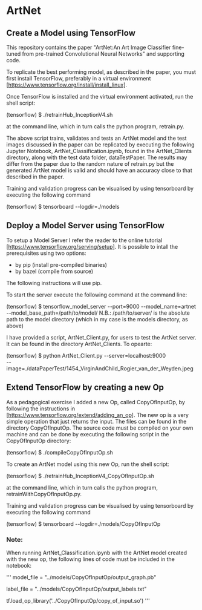 # ArtNet
## Create a Model using TensorFlow
This repository contains the paper "ArtNet:An Art Image Classifier fine-tuned from pre-trained Convolutional Neural Networks" and supporting code.

To replicate the best performing model, as described in the paper, you must first install TensorFlow, preferably in a virtual environment [https://www.tensorflow.org/install/install_linux]. 

Once TensorFlow is installed and the virtual environment activated, run the shell script:

(tensorflow) $ ./retrainHub_InceptionV4.sh

at the command line, which in turn calls the python program, retrain.py. 

The above script trains, validates and tests an ArtNet model and the test images discussed in the paper can be replicated by executing the following Jupyter Notebook, ArtNet_Classification.ipynb, found in the ArtNet_Clients directory, along with the test data folder, dataTestPaper. The results may differ from the paper due to the random nature of retrain.py but the generated ArtNet model is valid and should have an accuracy close to that described in the paper.

Training and validation progress can be visualised by using tensorboard by executing the following command

(tensorflow) $ tensorboard --logdir=./models

## Deploy a Model Server using TensorFlow
To setup a Model Server I refer the reader to the online tutorial [https://www.tensorflow.org/serving/setup]. It is possible to intall the prerequisites using two options:
- by pip    (install pre-compiled binaries)
- by bazel  (compile from source)

The following instructions will use pip.

To start the server execute the following command at the command line:

(tensorflow) $ tensorflow_model_server --port=9000 --model_name=artnet --model_base_path=/path/to/model/
N.B.: /path/to/server/ is the absolute path to the model directory (which in my case is the models directory, as above)

I have provided a script, ArtNet_Client.py, for users to test the ArtNet server. It can be found in the directory ArtNet_Clients. To opearte:

(tensorflow) $ python ArtNet_Client.py --server=localhost:9000 \
--image=./dataPaperTest/1454_VirginAndChild_Rogier_van_der_Weyden.jpeg 

## Extend TensorFlow by creating a new Op
As a pedagogical exercise I added a new Op, called CopyOfInputOp, by following the instructions in [https://www.tensorflow.org/extend/adding_an_op]. The new op is a very simple operation that just returns the input. The files can be found in the directory CopyOfInputOp. The source code must be compiled on your own machine and can be done by executing the following script in the CopyOfInputOp directory:

(tensorflow) $  ./compileCopyOfInputOp.sh

To create an ArtNet model using this new Op, run the shell script:

(tensorflow) $ ./retrainHub_InceptionV4_CopyOfInputOp.sh

at the command line, which in turn calls the python program, retrainWithCopyOfInputOp.py. 

Training and validation progress can be visualised by using tensorboard by executing the following command

(tensorflow) $ tensorboard --logdir=./models/CopyOfInputOp

### Note:
When running ArtNet_Classification.ipynb with the ArtNet model created with the new op, the following lines of code must be included in the notebook:

'''
model_file = "../models/CopyOfInputOp/output_graph.pb"

label_file = "../models/CopyOfInputOp/output_labels.txt"

tf.load_op_library('../CopyOfInputOp/copy_of_input.so')
'''



